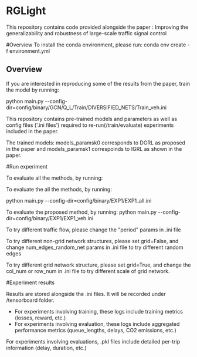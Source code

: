 # RGLight
This repository contains code provided alongside the paper : Improving the generalizability and robustness of large-scale traffic signal control


#Overview
To install the conda environment, please run:  conda env create -f environment.yml


## Overview

If you are interested in reproducing some of the results from the paper, train the model by running:

python main.py --config-dir=config/binary/GCN/Q_L/Train/DIVERSIFIED_NETS/Train_veh.ini 


This repository contains pre-trained models and parameters as well as config files ('.ini files') required to re-run(/train/evaluate) experiments included in the  paper.

The trained models: models_paramsk0 corresponds to DGRL as proposed in the paper and models_paramsk1 correspoinds to IGRL as shown in the paper.

#Run experiment

To evaluate all the methods, by running:

To evaluate the all the methods, by running:


python main.py --config-dir=config/binary/EXP1/EXP1_all.ini

To evaluate the proposed method, by running:
python main.py --config-dir=config/binary/EXP1/EXP1_veh.ini

To try different traffic flow, please change the "period" params in .ini file

To try different non-grid network structures, please set grid=False, and change num_edges_random_net params in .ini file to try different random edges

To try different grid network structure, please set grid=True, and change the col_num or row_num in .ini file to try different scale of grid network. 


#Experiment results

Results are stored alongside the .ini files. It will be recorded under /tensorboard folder.

  - For experiments involving training, these logs include training metrics (losses, reward, etc.)
  - For experiments involving evaluation, these logs include aggregated performance metrics (queue_lengths, delays, CO2 emissions, etc.)

For experiments involving evaluations, .pkl files include detailed per-trip information (delay, duration, etc.)

